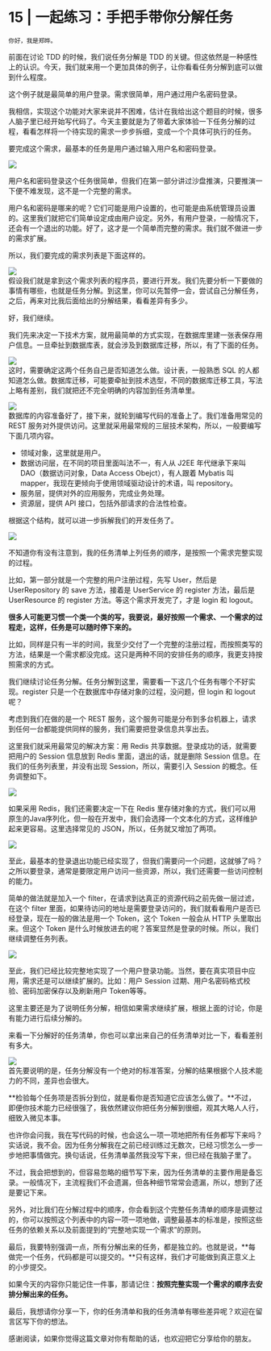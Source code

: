 # 15 | 一起练习：手把手带你分解任务

    你好，我是郑晔。

前面在讨论 TDD 的时候，我们说任务分解是 TDD 的关键。但这依然是一种感性上的认识。今天，我们就来用一个更加具体的例子，让你看看任务分解到底可以做到什么程度。

这个例子就是最简单的用户登录。需求很简单，用户通过用户名密码登录。

我相信，实现这个功能对大家来说并不困难，估计在我给出这个题目的时候，很多人脑子里已经开始写代码了。今天主要就是为了带着大家体验一下任务分解的过程，看看怎样将一个待实现的需求一步步拆细，变成一个个具体可执行的任务。

要完成这个需求，最基本的任务是用户通过输入用户名和密码登录。

![](https://static001.geekbang.org/resource/image/df/1b/df3bcd76b68787145c5d6e16804a191b.jpg)

用户名和密码登录这个任务很简单，但我们在第一部分讲过沙盘推演，只要推演一下便不难发现，这不是一个完整的需求。

用户名和密码是哪来的呢？它们可能是用户设置的，也可能是由系统管理员设置的。这里我们就把它们简单设定成由用户设定。另外，有用户登录，一般情况下，还会有一个退出的功能。好了，这才是一个简单而完整的需求。我们就不做进一步的需求扩展。

所以，我们要完成的需求列表是下面这样的。

![](https://static001.geekbang.org/resource/image/a0/6f/a01d61a6ebfe1ccb1ff38eaec4f4c96f.jpg)  
假设我们就是拿到这个需求列表的程序员，要进行开发。我们先要分析一下要做的事情有哪些，也就是任务分解。到这里，你可以先暂停一会，尝试自己分解任务，之后，再来对比我后面给出的分解结果，看看差异有多少。

好，我们继续。

我们先来决定一下技术方案，就用最简单的方式实现，在数据库里建一张表保存用户信息。一旦牵扯到数据库表，就会涉及到数据库迁移，所以，有了下面的任务。

![](https://static001.geekbang.org/resource/image/5d/2e/5d88a1849a51d566e8702142b16e112e.jpg)  
这时，需要确定这两个任务自己是否知道怎么做。设计表，一般熟悉 SQL 的人都知道怎么做。数据库迁移，可能要牵扯到技术选型，不同的数据库迁移工具，写法上略有差别，我们就把还不完全明确的内容加到任务清单里。

![](https://static001.geekbang.org/resource/image/23/a3/23d543d679448bd5250081168ba12da3.jpg)  
数据库的内容准备好了，接下来，就轮到编写代码的准备上了。我们准备用常见的 REST 服务对外提供访问。这里就采用最常规的三层技术架构，所以，一般要编写下面几项内容。

*   领域对象，这里就是用户。
*   数据访问层，在不同的项目里面叫法不一，有人从 J2EE 年代继承下来叫 DAO（数据访问对象，Data Access Obejct），有人跟着 Mybatis 叫 mapper，我现在更倾向于使用领域驱动设计的术语，叫 repository。
*   服务层，提供对外的应用服务，完成业务处理。
*   资源层，提供 API 接口，包括外部请求的合法性检查。

根据这个结构，就可以进一步拆解我们的开发任务了。

![](https://static001.geekbang.org/resource/image/03/8a/036a5560bcde11be857b04ce610bc18a.jpg)

不知道你有没有注意到，我的任务清单上列任务的顺序，是按照一个需求完整实现的过程。

比如，第一部分就是一个完整的用户注册过程，先写 User，然后是 UserRepository 的 save 方法，接着是 UserService 的 register 方法，最后是 UserResource 的 register 方法。等这个需求开发完了，才是 login 和 logout。

**很多人可能更习惯一个类一个类的写，我要说，最好按照一个需求、一个需求的过程走，这样，任务是可以随时停下来的。**

比如，同样是只有一半的时间，我至少交付了一个完整的注册过程，而按照类写的方法，结果是一个需求都没完成。这只是两种不同的安排任务的顺序，我更支持按照需求的方式。

我们继续讨论任务分解。任务分解到这里，需要看一下这几个任务有哪个不好实现。register 只是一个在数据库中存储对象的过程，没问题，但 login 和 logout 呢？

考虑到我们在做的是一个 REST 服务，这个服务可能是分布到多台机器上，请求到任何一台都能提供同样的服务，我们需要把登录信息共享出去。

这里我们就采用最常见的解决方案：用 Redis 共享数据。登录成功的话，就需要把用户的 Session 信息放到 Redis 里面，退出的话，就是删除 Session 信息。在我们的任务列表里，并没有出现 Session，所以，需要引入 Session 的概念。任务调整如下。

![](https://static001.geekbang.org/resource/image/6f/13/6fb2e0509c4b05b5b8ed18225d180913.jpg)

如果采用 Redis，我们还需要决定一下在 Redis 里存储对象的方式，我们可以用原生的Java序列化，但一般在开发中，我们会选择一个文本化的方式，这样维护起来更容易。这里选择常见的 JSON，所以，任务就又增加了两项。

![](https://static001.geekbang.org/resource/image/8a/c2/8a26b41dafe2b0704b291d44b3fc99c2.jpg)

至此，最基本的登录退出功能已经实现了，但我们需要问一个问题，这就够了吗？之所以要登录，通常是要限定用户访问一些资源，所以，我们还需要一些访问控制的能力。

简单的做法就是加入一个 filter，在请求到达真正的资源代码之前先做一层过滤，在这个 filter 里面，如果待访问的地址是需要登录访问的，我们就看看用户是否已经登录，现在一般的做法是用一个 Token，这个 Token 一般会从 HTTP 头里取出来。但这个 Token 是什么时候放进去的呢？答案显然是登录的时候。所以，我们继续调整任务列表。

![](https://static001.geekbang.org/resource/image/1d/cd/1dc9b55d2ccf024bc66b7e90e6f0bbcd.jpg)

至此，我们已经比较完整地实现了一个用户登录功能。当然，要在真实项目中应用，需求还是可以继续扩展的。比如：用户 Session 过期、用户名密码格式校验、密码加密保存以及刷新用户 Token等等。

这里主要还是为了说明任务分解，相信如果需求继续扩展，根据上面的讨论，你是有能力进行后续分解的。

来看一下分解好的任务清单，你也可以拿出来自己的任务清单对比一下，看看差别有多大。

![](https://static001.geekbang.org/resource/image/94/ab/94f217310da9fe77e6739f3b15702cab.jpg)  
首先要说明的是，任务分解没有一个绝对的标准答案，分解的结果根据个人技术能力的不同，差异也会很大。

**检验每个任务项是否拆分到位，就是看你是否知道它应该怎么做了。**不过，即便你技术能力已经很强了，我依然建议你把任务分解到很细，观其大略人人行，细致入微见本事。

也许你会问我，我在写代码的时候，也会这么一项一项地把所有任务都写下来吗？实话说，我不会。因为任务分解我在之前已经训练过无数次，已经习惯怎么一步一步地把事情做完。换句话说，任务清单虽然我没写下来，但已经在我脑子里了。

不过，我会把想到的，但容易忽略的细节写下来，因为任务清单的主要作用是备忘录。一般情况下，主流程我们不会遗漏，但各种细节常常会遗漏，所以，想到了还是要记下来。

另外，对比我们在分解过程中的顺序，你会看到这个完整任务清单的顺序是调整过的，你可以按照这个列表中的内容一项一项地做，调整最基本的标准是，按照这些任务的依赖关系以及前面提到的“完整地实现一个需求”的原则。

最后，我要特别强调一点，所有分解出来的任务，都是独立的。也就是说，**每做完一个任务，代码都是可以提交的。**只有这样，我们才可能做到真正意义上的小步提交。

如果今天的内容你只能记住一件事，那请记住：**按照完整实现一个需求的顺序去安排分解出来的任务。**

最后，我想请你分享一下，你的任务清单和我的任务清单有哪些差异呢？欢迎在留言区写下你的想法。

感谢阅读，如果你觉得这篇文章对你有帮助的话，也欢迎把它分享给你的朋友。
    